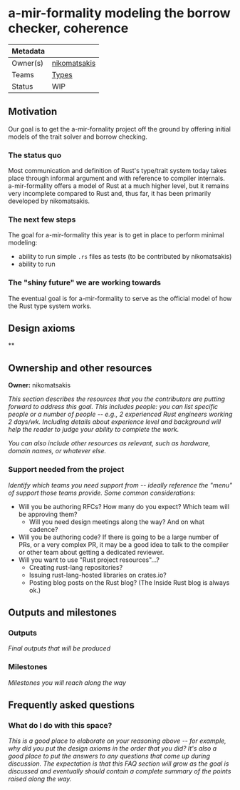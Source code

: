 # a-mir-formality modeling the borrow checker, coherence

| Metadata | |
| --- | --- |
| Owner(s) | [nikomatsakis] |
| Teams | [Types] |
| Status | WIP |

[nikomatsakis]: https://github.com/lqd
[Types]: https://www.rust-lang.org/governance/teams/compiler#team-types

## Motivation

Our goal is to get the a-mir-fornality project off the ground by offering initial models of the trait solver and borrow checking. 

### The status quo

Most communication and definition of Rust's type/trait system today takes place through informal argument and with reference to compiler internals. a-mir-formality offers a model of Rust at a much higher level, but it remains very incomplete compared to Rust and, thus far, it has been primarily developed by nikomatsakis.

### The next few steps

The goal for a-mir-formality this year is to get in place to perform minimal modeling:

* ability to run simple `.rs` files as tests (to be contributed by nikomatsakis)
* ability to run 

### The "shiny future" we are working towards

The eventual goal is for a-mir-formality to serve as the official model of how the Rust type system works.

## Design axioms

**

## Ownership and other resources

**Owner:** nikomatsakis



*This section describes the resources that you the contributors are putting forward to address this goal. This includes people: you can list specific people or a number of people -- e.g., 2 experienced Rust engineers working 2 days/wk. Including details about experience level and background will help the reader to judge your ability to complete the work.*

*You can also include other resources as relevant, such as hardware, domain names, or whatever else.*

### Support needed from the project

*Identify which teams you need support from -- ideally reference the "menu" of support those teams provide. Some common considerations:*

* Will you be authoring RFCs? How many do you expect? Which team will be approving them?
    * Will you need design meetings along the way? And on what cadence?
* Will you be authoring code? If there is going to be a large number of PRs, or a very complex PR, it may be a good idea to talk to the compiler or other team about getting a dedicated reviewer.
* Will you want to use "Rust project resources"...?
    * Creating rust-lang repositories?
    * Issuing rust-lang-hosted libraries on crates.io?
    * Posting blog posts on the Rust blog? (The Inside Rust blog is always ok.)

## Outputs and milestones

### Outputs

*Final outputs that will be produced*

### Milestones

*Milestones you will reach along the way*

## Frequently asked questions

### What do I do with this space?

*This is a good place to elaborate on your reasoning above -- for example, why did you put the design axioms in the order that you did? It's also a good place to put the answers to any questions that come up during discussion. The expectation is that this FAQ section will grow as the goal is discussed and eventually should contain a complete summary of the points raised along the way.*